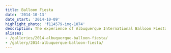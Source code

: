 ```yaml
---
title: Balloon Fiesta
date: '2014-10-13'
date_start: '2014-10-09'
highlight_photo: 'f114579-img-1074'
description: The experience of Albuquerque International Balloon Fiesta.
aliases:
- /galleries/2014-albuquerque-balloon-fiesta/
- /gallery/2014-albuquerque-balloon-fiesta/
---
```

